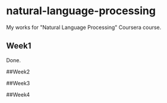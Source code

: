# natural-language-processing
My works for "Natural Language Processing" Coursera course.

## Week1
Done.

##Week2

##Week3

##Week4

